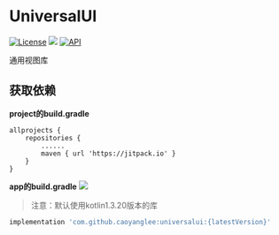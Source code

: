 # UniversalUI
[![License](https://img.shields.io/badge/license-Apache%202-green.svg)](https://www.apache.org/licenses/LICENSE-2.0)
[![](https://jitpack.io/v/caoyanglee/universalui.svg)](https://jitpack.io/#caoyanglee/universalui)
[![API](https://img.shields.io/badge/API-21%2B-brightgreen.svg?style=flat)](https://android-arsenal.com/api?level=21)

通用视图库</br>

## 获取依赖

**project的build.gradle**

```
allprojects {
    repositories {
        ......        
        maven { url 'https://jitpack.io' }
    }
}
```
**app的build.gradle**
[![](https://jitpack.io/v/caoyanglee/universalui.svg)](https://jitpack.io/#caoyanglee/universalui)

> 注意：默认使用kotlin1.3.20版本的库

```gradle
implementation 'com.github.caoyanglee:universalui:{latestVersion}'
```
